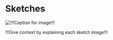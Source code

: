 # Sketches

![!!!Caption for image!!!](sketch-1.heic)

!!!Give context by explaining each sketch image!!!
